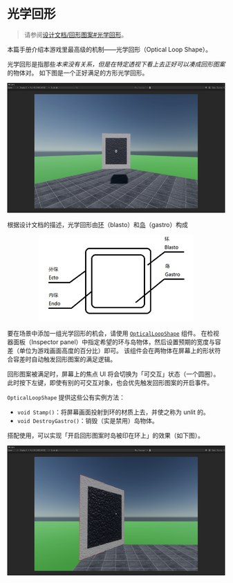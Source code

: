 # 光学回形

> 请参阅[设计文档/回形图案#光学回形](
	https://github.com/nani-core/Design-Documentation/blob/master/Pattern.md#optical-patterns--%E5%85%89%E5%AD%A6%E5%9B%9E%E5%BD%A2
)。

本篇手册介绍本游戏里最高级的机制——光学回形（Optical Loop Shape）。

光学回形是指那些*本来没有关系，但是在特定透视下看上去正好可以凑成回形图案*的物体对。
如下图是一个正好满足的方形光学回形。

<center><img height="300" src="../public/satisfied-square-optical-loopshape.png" /></center>

根据设计文档的描述，光学回形由<u>环</u>（blasto）和<u>岛</u>（gastro）构成

<center><img height="200" src="../public/loopshape-breakdown.png" /></center>

要在场景中添加一组光学回形的机会，请使用 [`OpticalLoopShape`](../reference/OpticalLoopShape.md) 组件。
在检视器面板（Inspector panel）中指定希望的环与岛物体，然后设置预期的宽度与容差（单位为游戏画面高度的百分比）即可。
该组件会在两物体在屏幕上的形状符合容差时自动触发回形图案的满足逻辑。

回形图案被满足时，屏幕上的焦点 UI 将会切换为「可交互」状态（一个圆圈）。
此时按下左键，即使有别的可交互对象，也会优先触发回形图案的开启事件。

`OpticalLoopShape` 提供这些公有实例方法：

- `void Stamp()`：将屏幕画面投射到环的材质上去，并使之称为 unlit 的。
- `void DestroyGastro()`：销毁（实是禁用）岛物体。

搭配使用，可以实现「开启回形图案时岛被印在环上」的效果（如下图）。

<center><img height="300" src="../public/stamped-square-optical-loopshape.png" /></center>